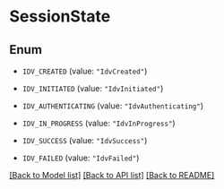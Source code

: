 # SessionState

## Enum


* `IDV_CREATED` (value: `"IdvCreated"`)

* `IDV_INITIATED` (value: `"IdvInitiated"`)

* `IDV_AUTHENTICATING` (value: `"IdvAuthenticating"`)

* `IDV_IN_PROGRESS` (value: `"IdvInProgress"`)

* `IDV_SUCCESS` (value: `"IdvSuccess"`)

* `IDV_FAILED` (value: `"IdvFailed"`)


[[Back to Model list]](../README.md#documentation-for-models) [[Back to API list]](../README.md#documentation-for-api-endpoints) [[Back to README]](../README.md)


